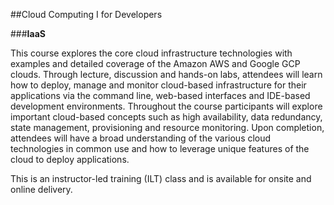 ##Cloud Computing I for Developers

###__IaaS__

This course explores the core cloud infrastructure technologies with examples and detailed coverage of the Amazon AWS and Google GCP clouds. Through lecture, discussion and hands-on labs, attendees will learn how to deploy, manage and monitor cloud-based infrastructure for their applications via the command line, web-based interfaces and IDE-based development environments. Throughout the course participants will explore important cloud-based concepts such as high availability, data redundancy, state management, provisioning and resource monitoring. Upon completion, attendees will have a broad understanding of the various cloud technologies in common use and how to leverage unique features of the cloud to deploy applications.

This is an instructor-led training (ILT) class and is available for onsite and online delivery.
